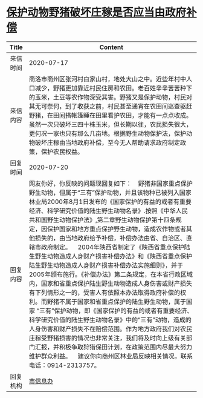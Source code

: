 # [保护动物野猪破坏庄稼是否应当由政府补偿](http://www.shangluo.gov.cn/zmhd/ldxxxx.jsp?urltype=leadermail.LeaderMailContentUrl&wbtreeid=1112&leadermailid=6201)

| Title |                                                                                                                                                                                                                                                                                           Content                                                                                                                                                                                                                                                                                           |
|:-----:|---------------------------------------------------------------------------------------------------------------------------------------------------------------------------------------------------------------------------------------------------------------------------------------------------------------------------------------------------------------------------------------------------------------------------------------------------------------------------------------------------------------------------------------------------------------------------------------------|
| 来信时间  | 2020-07-17                                                                                                                                                                                                                                                                                                                                                                                                                                                                                                                                                                                  |
| 来信内容  | 商洛市商州区张河村白家山村，地处大山之中。近些年村中人口减少，野猪更加靠近村民住房和农田。老百姓辛辛苦苦种下的玉米，土豆等农作物深受其害。野猪又是保护动物，村民对其无可奈何，到了收获之前，村民甚至通宵在农田间巡查驱赶野猪，在田间搭帐篷睡在田里看护农田，才能有一点点收成。虽然一次只破坏三四十株玉米，但长期以往，农民损失很大，更何况一家也只有那么几亩地。根据野生动物保护法，保护动物破坏庄稼由当地政府补偿，至今无人帮助请求政府制定政策，保护农民权益。                                                                                                                                                                                                                                                                                                                                                            |
| 回复时间  | 2020-07-20                                                                                                                                                                                                                                                                                                                                                                                                                                                                                                                                                                                  |
| 回复内容  | 网友你好，你反映的问题现回复如下：    野猪非国家重点保护野生动物，但属于“三有”保护动物，并且该物种已被列入国家林业局2000年8月1日发布的《国家保护的有益的或者有重要经济、科学研究价值的陆生野生动物名录》.按照《中华人民共和国野生动物保护法》,第二章野生动物保护第十四条规定，因保护国家和地方重点保护野生动物，造成农作物或者其他损失的，由当地政府给予补偿，补偿办法由省、自治区、直辖市政府制定。    2004年陕西省制定了《陕西省重点保护陆生野生动物造成人身财产损害补偿办法》和《陕西省重点保护陆生野生动物造成人身财产损害补偿办法实施细则》，并于2005年颁布施行。《补偿办法》第二条规定，在本省行政区域内，国家和省重点保护陆生野生动物造成人身伤害或财产损失有下列情形之一的，受害人有依照本办法取得政府补偿的权利。而野猪不属于国家和省重点保护的陆生野生动物，属于国家 “三有”保护动物，即《国家保护的有益的或者有重要经济、科学研究价值的陆生野生动物名录》中的“三有”动物，造成的人身伤害和财产损失不在赔偿范围。作为地方政府我们对农民庄稼受野猪损害的情况也非常关注，我们将及时向上级有关部门汇报，并积极争取狩猎保田计划，在政策范围内尽最大努力维护群众利益。    建议你向商州区林业局反映相关情况，联系电话：0914-2313757。 |
| 回复机构  | [市信息办](../../category/agencies/市信息办.md)                                                                                                                                                                                                                                                                                                                                                                                                                                                                                                                                                     |